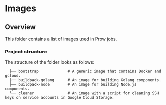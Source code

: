 # Images

## Overview

This folder contains a list of images used in Prow jobs.

### Project structure

<!-- Update the folder structure each time you modify it. -->

The structure of the folder looks as follows:

```
  ├── bootstrap             # A generic image that contains Docker and gcloud.            
  ├── buildpack-golang      # An image for building Golang components.
  ├── buildpack-node        # An image for building Node.js components.
  └── cleaner               # An image with a script for cleaning SSH keys on service accounts in Google Cloud Storage.  
```

